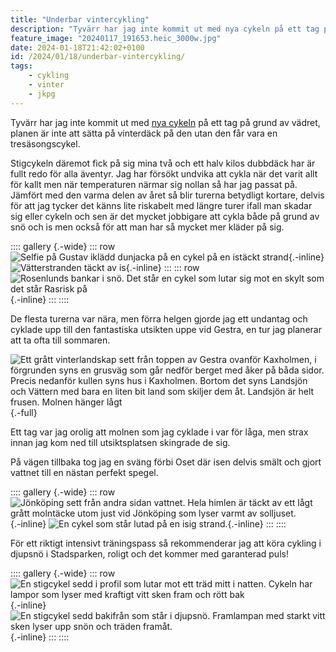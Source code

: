 ```yaml
---
title: "Underbar vintercykling"
description: "Tyvärr har jag inte kommit ut med nya cykeln på ett tag på grund av vädret, planen är inte att sätta på vinterdäck på den utan den får vara en tresäsongscykel. Stigcykeln däremot fick på sig mina två och ett halv kilos dubbdäck har är fullt redo för alla äventyr."
feature_image: "20240117_191653.heic_3000w.jpg"
date: 2024-01-18T21:42:02+0100
id: /2024/01/18/underbar-vintercykling/
tags:
    - cykling
    - vinter
    - jkpg
---
```


Tyvärr har jag inte kommit ut med [nya cykeln](/2023/11/18/ny-cykel/) på ett tag på grund av vädret, planen är inte att sätta på vinterdäck på den utan den får vara en tresäsongscykel.

Stigcykeln däremot fick på sig mina två och ett halv kilos dubbdäck har är fullt redo för alla äventyr. Jag har försökt undvika att cykla när det varit allt för kallt men när temperaturen närmar sig nollan så har jag passat på. Jämfört med den varma delen av året så blir turerna betydligt kortare, delvis för att jag tycker det känns lite riskabelt med längre turer ifall man skadar sig eller cykeln och sen är det mycket jobbigare att cykla både på grund av snö och is men också för att man har så mycket mer kläder på sig.

:::: gallery {.-wide}
::: row
![Selfie på Gustav iklädd dunjacka på en cykel på en istäckt strand](20240105_143956~2_3000w.jpg){.-inline}
![Vätterstranden täckt av is](20240105_144008_3000w.jpg){.-inline}
:::
::: row
![Rosenlunds bankar i snö. Det står en cykel som lutar sig mot en skylt som det står Rasrisk på](20240105_145629_3000w.jpg){.-inline}
:::
::::

De flesta turerna var nära, men förra helgen gjorde jag ett undantag och cyklade upp till den fantastiska utsikten uppe vid Gestra, en tur jag planerar att ta ofta till sommaren.

![Ett grått vinterlandskap sett från toppen av Gestra ovanför Kaxholmen, i förgrunden syns en grusväg som går nedför berget med åker på båda sidor. Precis nedanför kullen syns hus i Kaxholmen. Bortom det syns Landsjön och Vättern med bara en liten bit land som skiljer dem åt. Landsjön är helt frusen. Molnen hänger lågt](20240113_135455_3000w.jpg "Utsikten vid Gestra över Landsjön och Vättern"){.-full}

Ett tag var jag orolig att molnen som jag cyklade i var för låga, men strax innan jag kom ned till utsiktsplatsen skingrade de sig.

På vägen tillbaka tog jag en sväng förbi Oset där isen delvis smält och gjort vattnet till en nästan perfekt spegel.

:::: gallery {.-wide}
::: row
![Jönköping sett från andra sidan vattnet. Hela himlen är täckt av ett lågt grått molntäcke utom just vid Jönköping som lyser varmt av solljuset.](20240113_141528_3000w.jpg){.-inline}
![En cykel som står lutad på en isig strand.](20240113_143249_3000w.jpg){.-inline}
:::
::::

För ett riktigt intensivt träningspass så rekommenderar jag att köra cykling i djupsnö i Stadsparken, roligt och det kommer med garanterad puls!

:::: gallery {.-wide}
::: row
![En stigcykel sedd i profil som lutar mot ett träd mitt i natten. Cykeln har lampor som lyser med kraftigt vitt sken fram och rött bak](20240117_191623.heic_3000w.jpg){.-inline}
![En stigcykel sedd bakifrån som står i djupsnö. Framlampan med starkt vitt sken lyser upp snön och träden framåt.](20240117_192519.heic_3000w.jpg){.-inline}
:::
::::
